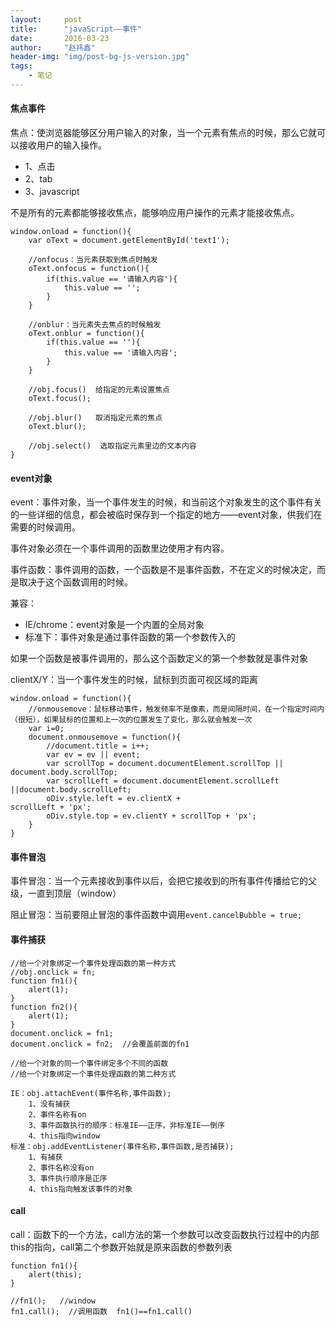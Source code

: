 ```yaml
---
layout:     post
title:      "javaScript——事件"
date:       2016-03-23
author:     "赵祎鑫"
header-img: "img/post-bg-js-version.jpg"
tags:
    - 笔记
---
```


#### 焦点事件

焦点：使浏览器能够区分用户输入的对象，当一个元素有焦点的时候，那么它就可以接收用户的输入操作。

 * 1、点击
 * 2、tab
 * 3、javascript
 
不是所有的元素都能够接收焦点，能够响应用户操作的元素才能接收焦点。

```
window.onload = function(){
    var oText = document.getElementById('text1');
    
    //onfocus：当元素获取到焦点时触发
    oText.onfocus = function(){
        if(this.value == '请输入内容'){
            this.value == '';
        }
    }
    
    //onblur：当元素失去焦点的时候触发
    oText.onblur = function(){
        if(this.value == ''){
            this.value == '请输入内容';
        }
    }
    
    //obj.focus()  给指定的元素设置焦点
    oText.focus();
    
    //obj.blur()   取消指定元素的焦点
    oText.blur();
    
    //obj.select()  选取指定元素里边的文本内容
}
```

#### event对象

event：事件对象，当一个事件发生的时候，和当前这个对象发生的这个事件有关的一些详细的信息，都会被临时保存到一个指定的地方——event对象，供我们在需要的时候调用。

事件对象必须在一个事件调用的函数里边使用才有内容。

事件函数：事件调用的函数，一个函数是不是事件函数，不在定义的时候决定，而是取决于这个函数调用的时候。

兼容：

 * IE/chrome：event对象是一个内置的全局对象
 * 标准下：事件对象是通过事件函数的第一个参数传入的
 
如果一个函数是被事件调用的，那么这个函数定义的第一个参数就是事件对象
 
clientX/Y：当一个事件发生的时候，鼠标到页面可视区域的距离

```
window.onload = function(){
    //onmousemove：鼠标移动事件，触发频率不是像素，而是间隔时间，在一个指定时间内（很短），如果鼠标的位置和上一次的位置发生了变化，那么就会触发一次
    var i=0;
    document.onmousemove = function(){
        //document.title = i++;
        var ev = ev || event;
        var scrollTop = document.documentElement.scrollTop || document.body.scrollTop;
        var scrollLeft = document.documentElement.scrollLeft ||document.body.scrollLeft;
        oDiv.style.left = ev.clientX + 
scrollLeft + 'px';
        oDiv.style.top = ev.clientY + scrollTop + 'px';
    }
}
```

#### 事件冒泡

事件冒泡：当一个元素接收到事件以后，会把它接收到的所有事件传播给它的父级，一直到顶层（window）

阻止冒泡：当前要阻止冒泡的事件函数中调用`event.cancelBubble = true;`

#### 事件捕获

```
//给一个对象绑定一个事件处理函数的第一种方式
//obj.onclick = fn;
function fn1(){
    alert(1);
}
function fn2(){
    alert(1);
}
document.onclick = fn1;
document.onclick = fn2;  //会覆盖前面的fn1

//给一个对象的同一个事件绑定多个不同的函数
//给一个对象绑定一个事件处理函数的第二种方式

IE：obj.attachEvent(事件名称,事件函数);
    1、没有捕获
    2、事件名称有on
    3、事件函数执行的顺序：标准IE——正序，非标准IE——倒序
    4、this指向window
标准：obj.addEventListener(事件名称,事件函数,是否捕获);
    1、有捕获
    2、事件名称没有on
    3、事件执行顺序是正序
    4、this指向触发该事件的对象
```

#### call

call：函数下的一个方法，call方法的第一个参数可以改变函数执行过程中的内部this的指向，call第二个参数开始就是原来函数的参数列表

```
function fn1(){
    alert(this);
}

//fn1();   //window
fn1.call();  //调用函数  fn1()==fn1.call()
```

